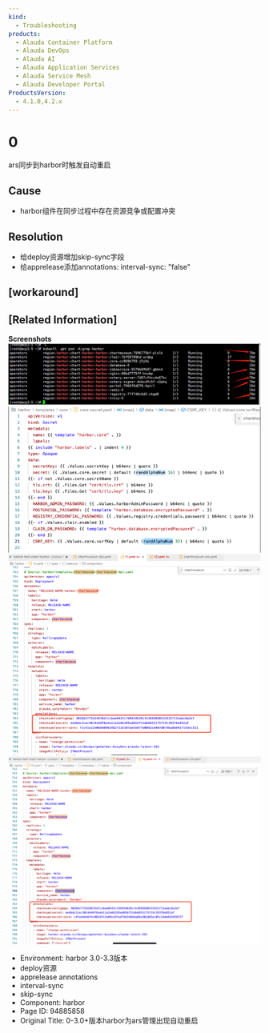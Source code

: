 ```yaml
---
kind:
  - Troubleshooting
products:
  - Alauda Container Platform
  - Alauda DevOps
  - Alauda AI
  - Alauda Application Services
  - Alauda Service Mesh
  - Alauda Developer Portal
ProductsVersion:
  - 4.1.0,4.2.x
---
```

<!-- A type of document that involves encountering a fault, diagnosing it, performing root cause analysis, and providing solutions. -->

# 0

ars同步到harbor时触发自动重启

## Cause
- harbor组件在同步过程中存在资源竞争或配置冲突

## Resolution
- 给deploy资源增加skip-sync字段
- 给apprelease添加annotations: interval-sync: "false"

## [workaround]

## [Related Information]
**Screenshots**
![](assets/0-3-0-ban-ben-harborwei-arsguan-li-chu-xian-zi-dong-zhong-qi/image_1622517983780_vbkig.png)
![](assets/0-3-0-ban-ben-harborwei-arsguan-li-chu-xian-zi-dong-zhong-qi/image_1622518047502_5uvr8.png)
![](assets/0-3-0-ban-ben-harborwei-arsguan-li-chu-xian-zi-dong-zhong-qi/image_1622518065206_gtj5g.png)
![](assets/0-3-0-ban-ben-harborwei-arsguan-li-chu-xian-zi-dong-zhong-qi/image_1622518092181_b7e28.png)
- Environment: harbor 3.0-3.3版本
- deploy资源
- apprelease annotations
- interval-sync
- skip-sync
- Component: harbor
- Page ID: 94885858
- Original Title: 0-3.0+版本harbor为ars管理出现自动重启
